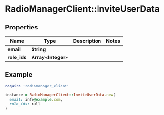 # RadioManagerClient::InviteUserData

## Properties

| Name | Type | Description | Notes |
| ---- | ---- | ----------- | ----- |
| **email** | **String** |  |  |
| **role_ids** | **Array&lt;Integer&gt;** |  |  |

## Example

```ruby
require 'radiomanager_client'

instance = RadioManagerClient::InviteUserData.new(
  email: info@example.com,
  role_ids: null
)
```

